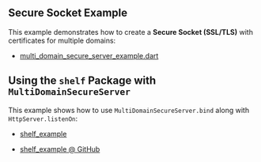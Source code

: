 ## Secure Socket Example

This example demonstrates how to create a **Secure Socket (SSL/TLS)** with certificates for multiple domains:

- [multi_domain_secure_server_example.dart](multi_domain_secure_server_example.dart)

## Using the `shelf` Package with `MultiDomainSecureServer`

This example shows how to use `MultiDomainSecureServer.bind` along with `HttpServer.listenOn`:

- [shelf_example](shelf_example)

- [shelf_example @ GitHub](https://github.com/gmpassos/multi_domain_secure_server/tree/master/example/shelf_example)
